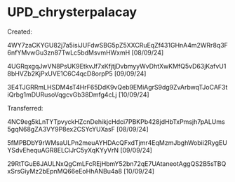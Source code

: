 # UPD_chrysterpalacay

Created:

4WY7zaCKYGU82j7a5isiJUFdwSBG5pZ5XXCRuEqZf431GHnA4m2WRr8q3F6nfYMvwGu3zn87TwLc5bdMsvmHWxmH [08/09/24]

4UGRqxgqJwVN8PsUK9EtkvJf7xKfjtjDvbmyyWvDhtXwKMfQ5vD63jKafvU18bHVZb2KjPxUVE1C6C4qcD8orpP5 [09/09/24]

3E4TJGRRmLHSDM4sT4HrF65DdK9vQeb9EMiAgrS9dg9ZvArbwqTJoCAF3tiQrbg1mDURusoVqgcvGb38Dmfg4cLj [10/09/24]

Transferred:

4NC9eg5kLnTYTpvyckHZcnDehikjcHdci7PBKPb428jdHbTxPmsjh7pALUms5gqN68gZA3VY9P8ex2CSYcYUXasF [08/09/24]

5fMPBDbY9rWMsaULPn2meuAYHDAcQFxdTjmr4EqMzmJbghWobii2RygEUYSdvEhequAGR8ELCiJrC5yXqKYyVrN [09/09/24]

29RtTGuE6JAULNxQgCmLFcREjHbmY52bn72qE7UAtaneotAggQS2B5sTBQxSrsGiyMz2bEpnMQ66eEoHhANBu4a8 [10/09/24]
